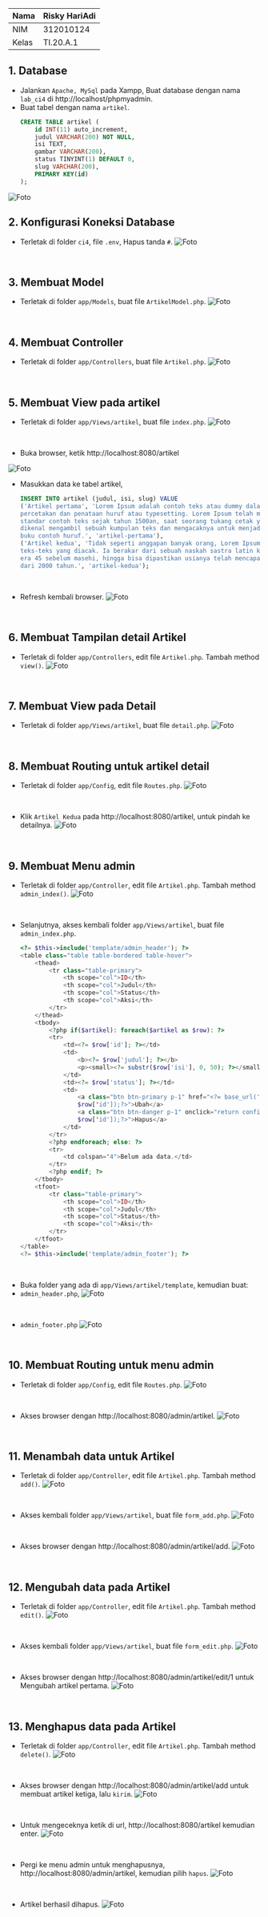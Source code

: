 | Nama      | Risky HariAdi |
| ----------- | ----------- |
| NIM     | 312010124    |
| Kelas   | TI.20.A.1        |

## 1. Database
- Jalankan ``Apache, MySql`` pada Xampp, Buat database dengan nama ``lab_ci4`` di http://localhost/phpmyadmin.
- Buat tabel dengan nama ``artikel``.
    ```sql
    CREATE TABLE artikel (
        id INT(11) auto_increment,
        judul VARCHAR(200) NOT NULL,
        isi TEXT,
        gambar VARCHAR(200),
        status TINYINT(1) DEFAULT 0,
        slug VARCHAR(200),
        PRIMARY KEY(id)
    );
    ```
![Foto](foto/labci4.png)
<br>

## 2. Konfigurasi Koneksi Database
- Terletak di folder ``ci4``, file `.env`, Hapus tanda `#`.
![Foto](foto/env.png)
<br>

## 3. Membuat Model 
- Terletak di folder `app/Models`, buat file `ArtikelModel.php`.
![Foto](foto/model.png)
<br>

## 4. Membuat Controller 
- Terletak di folder `app/Controllers`, buat file `Artikel.php`.
![Foto](foto/artikel.png)
<br>

## 5. Membuat View pada artikel 
- Terletak di folder `app/Views/artikel`, buat file `index.php`.
![Foto](foto/index.png)
<br>

- Buka browser, ketik http://localhost:8080/artikel 

![Foto](foto/index2.png)
<br>

- Masukkan data ke tabel artikel,
    ```sql
    INSERT INTO artikel (judul, isi, slug) VALUE
    ('Artikel pertama', 'Lorem Ipsum adalah contoh teks atau dummy dalam industri 
    percetakan dan penataan huruf atau typesetting. Lorem Ipsum telah menjadi 
    standar contoh teks sejak tahun 1500an, saat seorang tukang cetak yang tidak 
    dikenal mengambil sebuah kumpulan teks dan mengacaknya untuk menjadi sebuah 
    buku contoh huruf.', 'artikel-pertama'), 
    ('Artikel kedua', 'Tidak seperti anggapan banyak orang, Lorem Ipsum bukanlah 
    teks-teks yang diacak. Ia berakar dari sebuah naskah sastra latin klasik dari 
    era 45 sebelum masehi, hingga bisa dipastikan usianya telah mencapai lebih 
    dari 2000 tahun.', 'artikel-kedua');
    ``` 
<br>

- Refresh kembali browser.
![Foto](foto/artikel2.png)
<br>

## 6. Membuat Tampilan detail Artikel
- Terletak di folder `app/Controllers`, edit file `Artikel.php`. Tambah method ``view()``.
![Foto](foto/artikel1.png)
<br>

## 7. Membuat View pada Detail
- Terletak di folder `app/Views/artikel`, buat file `detail.php`.
![Foto](foto/detail.png)
<br>

## 8. Membuat Routing untuk artikel detail
- Terletak di folder `app/Config`, edit file `Routes.php`.
![Foto](foto/routes.png)
<br>

- Klik `Artikel Kedua` pada http://localhost:8080/artikel, untuk pindah ke detailnya.
![Foto](foto/artikel22.png)
<br>

## 9. Membuat Menu admin
- Terletak di folder `app/Controller`, edit file `Artikel.php`. Tambah method `admin_index()`.
![Foto](foto/index11.png)
<br>

- Selanjutnya, akses kembali folder `app/Views/artikel`, buat file `admin_index.php`.
    ```php
    <?= $this->include('template/admin_header'); ?>
    <table class="table table-bordered table-hover">
        <thead>
            <tr class="table-primary">
                <th scope="col">ID</th>
                <th scope="col">Judul</th>
                <th scope="col">Status</th>
                <th scope="col">Aksi</th>
            </tr>
        </thead>
        <tbody>
            <?php if($artikel): foreach($artikel as $row): ?>
            <tr>
                <td><?= $row['id']; ?></td>
                <td>
                    <b><?= $row['judul']; ?></b>
                    <p><small><?= substr($row['isi'], 0, 50); ?></small></p>
                </td>
                <td><?= $row['status']; ?></td>
                <td>
                    <a class="btn btn-primary p-1" href="<?= base_url('/admin/artikel/edit/' . 
                    $row['id']);?>">Ubah</a>
                    <a class="btn btn-danger p-1" onclick="return confirm('Yakin menghapus data?');" href="<?= base_url('/admin/artikel/delete/' . 
                    $row['id']);?>">Hapus</a>
                </td>
            </tr>
            <?php endforeach; else: ?>
            <tr>
                <td colspan="4">Belum ada data.</td>
            </tr>
            <?php endif; ?>
        </tbody>
        <tfoot>
            <tr class="table-primary">
                <th scope="col">ID</th>
                <th scope="col">Judul</th>
                <th scope="col">Status</th>
                <th scope="col">Aksi</th>
            </tr>
        </tfoot>
    </table>
    <?= $this->include('template/admin_footer'); ?>
    ```
<br>

- Buka folder yang ada di ``app/Views/artikel/template``, kemudian buat:
- ``admin_header.php``,
![Foto](foto/1212.png)
<br>

- ``admin_footer.php``
![Foto](foto/1111.png)
<br>

## 10. Membuat Routing untuk menu admin
- Terletak di folder `app/Config`, edit file `Routes.php`.
![Foto](foto/routes1.png)
<br>

- Akses browser dengan http://localhost:8080/admin/artikel.
![Foto](foto/ending12.png)
<br>

## 11. Menambah data untuk Artikel
- Terletak di folder `app/Controller`, edit file `Artikel.php`. Tambah method `add()`.
![Foto](foto/artikel22.png)
<br>

- Akses kembali folder `app/Views/artikel`, buat file `form_add.php`.
![Foto](Foto/15.2.png)
<br>

- Akses browser dengan http://localhost:8080/admin/artikel/add.
![Foto](Foto/15.3.png)
<br>

## 12. Mengubah data pada Artikel
- Terletak di folder `app/Controller`, edit file `Artikel.php`. Tambah method `edit()`.
![Foto](Foto/16.1.png)
<br>

- Akses kembali folder `app/Views/artikel`, buat file `form_edit.php`.
![Foto](Foto/16.2.png)
<br>

- Akses browser dengan http://localhost:8080/admin/artikel/edit/1 untuk Mengubah artikel pertama.
![Foto](Foto/16.2.png)
<br>

## 13. Menghapus data pada Artikel
- Terletak di folder `app/Controller`, edit file `Artikel.php`. Tambah method `delete()`.
![Foto](Foto/17.1.png)
<br>

- Akses browser dengan http://localhost:8080/admin/artikel/add untuk membuat artikel ketiga, lalu `kirim`.
![Foto](Foto/17.2.png)
<br>

- Untuk mengeceknya ketik di url, http://localhost:8080/artikel kemudian enter.
![Foto](Foto/17.3.png)
<br>

- Pergi ke menu admin untuk menghapusnya, http://localhost:8080/admin/artikel, kemudian pilih `hapus`.
![Foto](Foto/17.4.png)
<br>

- Artikel berhasil dihapus.
![Foto](Foto/17.5.png)
<br>
</div>